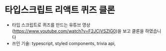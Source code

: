 # 타입스크립트 리액트 퀴즈 클론
- 타입 스크립트로 퀴즈를 만드는 유튜브 영상(https://www.youtube.com/watch?v=F2JCjVSZlG0)을 보고 클론을 하였습니다 
- 쓰인 기술: typescript, styled components, trivia api, 
